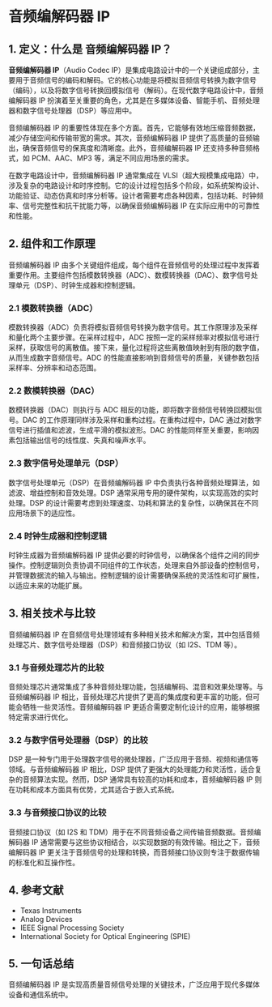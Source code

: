 # 音频编解码器 IP

## 1. 定义：什么是 **音频编解码器 IP**？
**音频编解码器 IP**（Audio Codec IP）是集成电路设计中的一个关键组成部分，主要用于音频信号的编码和解码。它的核心功能是将模拟音频信号转换为数字信号（编码），以及将数字信号转换回模拟信号（解码）。在现代数字电路设计中，音频编解码器 IP 扮演着至关重要的角色，尤其是在多媒体设备、智能手机、音频处理器和数字信号处理器（DSP）等应用中。

音频编解码器 IP 的重要性体现在多个方面。首先，它能够有效地压缩音频数据，减少存储空间和传输带宽的需求。其次，音频编解码器 IP 提供了高质量的音频输出，确保音频信号的保真度和清晰度。此外，音频编解码器 IP 还支持多种音频格式，如 PCM、AAC、MP3 等，满足不同应用场景的需求。

在数字电路设计中，音频编解码器 IP 通常集成在 VLSI（超大规模集成电路）中，涉及复杂的电路设计和时序控制。它的设计过程包括多个阶段，如系统架构设计、功能验证、动态仿真和时序分析等。设计者需要考虑各种因素，包括功耗、时钟频率、信号完整性和抗干扰能力等，以确保音频编解码器 IP 在实际应用中的可靠性和性能。

## 2. 组件和工作原理
音频编解码器 IP 由多个关键组件组成，每个组件在音频信号的处理过程中发挥着重要作用。主要组件包括模数转换器（ADC）、数模转换器（DAC）、数字信号处理单元（DSP）、时钟生成器和控制逻辑。

### 2.1 模数转换器（ADC）
模数转换器（ADC）负责将模拟音频信号转换为数字信号。其工作原理涉及采样和量化两个主要步骤。在采样过程中，ADC 按照一定的采样频率对模拟信号进行采样，获取信号的离散值。接下来，量化过程将这些离散值映射到有限的数字值，从而生成数字音频信号。ADC 的性能直接影响到音频信号的质量，关键参数包括采样率、分辨率和动态范围。

### 2.2 数模转换器（DAC）
数模转换器（DAC）则执行与 ADC 相反的功能，即将数字音频信号转换回模拟信号。DAC 的工作原理同样涉及采样和重构过程。在重构过程中，DAC 通过对数字信号进行插值和滤波，生成平滑的模拟波形。DAC 的性能同样至关重要，影响因素包括输出信号的线性度、失真和噪声水平。

### 2.3 数字信号处理单元（DSP）
数字信号处理单元（DSP）在音频编解码器 IP 中负责执行各种音频处理算法，如滤波、增益控制和音效处理。DSP 通常采用专用的硬件架构，以实现高效的实时处理。DSP 的设计需要考虑到处理速度、功耗和算法的复杂性，以确保其在不同应用场景下的适应性。

### 2.4 时钟生成器和控制逻辑
时钟生成器为音频编解码器 IP 提供必要的时钟信号，以确保各个组件之间的同步操作。控制逻辑则负责协调不同组件的工作状态，处理来自外部设备的控制信号，并管理数据流的输入与输出。控制逻辑的设计需要确保系统的灵活性和可扩展性，以适应未来的功能扩展。

## 3. 相关技术与比较
音频编解码器 IP 在音频信号处理领域有多种相关技术和解决方案，其中包括音频处理芯片、数字信号处理器（DSP）和音频接口协议（如 I2S、TDM 等）。

### 3.1 与音频处理芯片的比较
音频处理芯片通常集成了多种音频处理功能，包括编解码、混音和效果处理等。与音频编解码器 IP 相比，音频处理芯片提供了更高的集成度和更丰富的功能，但可能会牺牲一些灵活性。音频编解码器 IP 更适合需要定制化设计的应用，能够根据特定需求进行优化。

### 3.2 与数字信号处理器（DSP）的比较
DSP 是一种专门用于处理数字信号的微处理器，广泛应用于音频、视频和通信等领域。与音频编解码器 IP 相比，DSP 提供了更强大的处理能力和灵活性，适合复杂的音频算法实现。然而，DSP 通常具有较高的功耗和成本，音频编解码器 IP 则在功耗和成本方面具有优势，尤其适合于嵌入式系统。

### 3.3 与音频接口协议的比较
音频接口协议（如 I2S 和 TDM）用于在不同音频设备之间传输音频数据。音频编解码器 IP 通常需要与这些协议相结合，以实现数据的有效传输。相比之下，音频编解码器 IP 更关注于音频信号的处理和转换，而音频接口协议则专注于数据传输的标准化和互操作性。

## 4. 参考文献
- Texas Instruments
- Analog Devices
- IEEE Signal Processing Society
- International Society for Optical Engineering (SPIE)

## 5. 一句话总结
音频编解码器 IP 是实现高质量音频信号处理的关键技术，广泛应用于现代多媒体设备和通信系统中。
